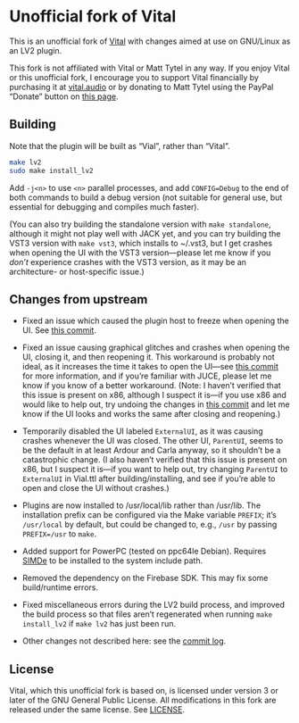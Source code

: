 Unofficial fork of Vital
========================

This is an unofficial fork of [Vital] with changes aimed at use on GNU/Linux
as an LV2 plugin.

[Vital]: https://github.com/mtytel/vital/

This fork is not affiliated with Vital or Matt Tytel in any way. If you enjoy
Vital or this unofficial fork, I encourage you to support Vital financially
by purchasing it at [vital.audio](https://vital.audio) or by donating to Matt
Tytel using the PayPal “Donate” button on [this page](https://tytel.org/helm/).

Building
--------

Note that the plugin will be built as “Vial”, rather than “Vital”.

```bash
make lv2
sudo make install_lv2
```

Add `-j<n>` to use `<n>` parallel processes, and add `CONFIG=Debug` to the
end of both commands to build a debug version (not suitable for general use,
but essential for debugging and compiles much faster).

(You can also try building the standalone version with `make standalone`,
although it might not play well with JACK yet, and you can try building the
VST3 version with `make vst3`, which installs to ~/.vst3, but I get crashes
when opening the UI with the VST3 version—please let me know if you *don’t*
experience crashes with the VST3 version, as it may be an architecture- or
host-specific issue.)

Changes from upstream
---------------------

* Fixed an issue which caused the plugin host to freeze when opening the UI.
  See [this commit][ca78].

* Fixed an issue causing graphical glitches and crashes when opening the UI,
  closing it, and then reopening it. This workaround is probably not ideal, as
  it increases the time it takes to open the UI—see [this commit][e95a] for
  more information, and if you’re familiar with JUCE, please let me know if you
  know of a better workaround. (Note: I haven’t verified that this issue is
  present on x86, although I suspect it is—if you use x86 and would like to
  help out, try undoing the changes in [this commit][e95a] and let me know if
  the UI looks and works the same after closing and reopening.)

* Temporarily disabled the UI labeled `ExternalUI`, as it was causing crashes
  whenever the UI was closed. The other UI, `ParentUI`, seems to be the default
  in at least Ardour and Carla anyway, so it shouldn’t be a catastrophic
  change. (I also haven’t verified that this issue is present on x86, but I
  suspect it is—if you want to help out, try changing `ParentUI` to
  `ExternalUI` in Vial.ttl after building/installing, and see if you’re able to
  open and close the UI without crashes.)

* Plugins are now installed to /usr/local/lib rather than /usr/lib. The
  installation prefix can be configured via the Make variable `PREFIX`; it’s
  `/usr/local` by default, but could be changed to, e.g., `/usr` by passing
  `PREFIX=/usr` to `make`.

* Added support for PowerPC (tested on ppc64le Debian). Requires [SIMDe] to be
  installed to the system include path.

* Removed the dependency on the Firebase SDK. This may fix some build/runtime
  errors.

* Fixed miscellaneous errors during the LV2 build process, and improved the
  build process so that files aren’t regenerated when running `make
  install_lv2` if `make lv2` has just been run.

* Other changes not described here: see the [commit log].

[ca78]: https://github.com/taylordotfish/vital/commit/ca788b9ab25377d54d9a15b2cc47aebf344e21e8
[e95a]: https://github.com/taylordotfish/vital/commit/e95a25a1b3f351fd12b1aeadd52402136d42f211
[SIMDe]: https://github.com/simd-everywhere/simde
[commit log]: https://github.com/taylordotfish/vital/commits/master

License
-------

Vital, which this unofficial fork is based on, is licensed under version 3 or
later of the GNU General Public License. All modifications in this fork are
released under the same license. See [LICENSE](LICENSE).
